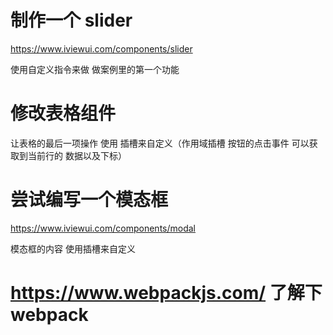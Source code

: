 # 制作一个 slider

https://www.iviewui.com/components/slider

使用自定义指令来做 做案例里的第一个功能




# 修改表格组件

让表格的最后一项操作 使用 插槽来自定义（作用域插槽 按钮的点击事件 可以获取到当前行的 数据以及下标）

# 尝试编写一个模态框

https://www.iviewui.com/components/modal

模态框的内容 使用插槽来自定义


# https://www.webpackjs.com/ 了解下webpack